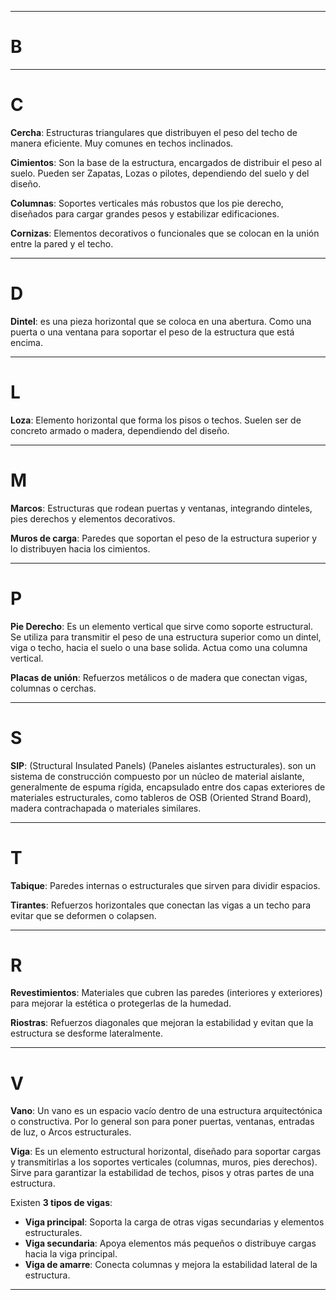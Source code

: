 ----

# B

----

# C

**Cercha**: Estructuras triangulares que distribuyen el peso del techo de manera eficiente. Muy comunes en techos inclinados.

**Cimientos**: Son la base de la estructura, encargados de distribuir el peso al suelo. Pueden ser Zapatas, Lozas o pilotes, dependiendo del suelo y del diseño.

**Columnas**: Soportes verticales más robustos que los pie derecho, diseñados para cargar grandes pesos y estabilizar edificaciones.

**Cornizas**: Elementos decorativos o funcionales que se colocan en la unión entre la pared y el techo.

----

# D

**Dintel**: es una pieza horizontal que se coloca en una abertura. Como una puerta o una ventana para soportar el peso de la estructura que está encima.

----

# L

**Loza**: Elemento horizontal que forma los pisos o techos. Suelen ser de concreto armado o madera, dependiendo del diseño.

----

# M

**Marcos**: Estructuras que rodean puertas y ventanas, integrando dinteles, pies derechos y elementos decorativos.

**Muros de carga**: Paredes que soportan el peso de la estructura superior y lo distribuyen hacia los cimientos.

----

# P

**Pie Derecho**: Es un elemento vertical que sirve como soporte estructural. Se utiliza para transmitir el peso de una estructura superior como un dintel, viga o techo, hacia el suelo o una base solida. Actua como una columna vertical.

**Placas de unión**: Refuerzos metálicos o de madera que conectan vigas, columnas o cerchas.

----

# S


**SIP**: (Structural Insulated Panels) (Paneles aislantes estructurales).  son un sistema de construcción compuesto por un núcleo de material aislante, generalmente de espuma rígida, encapsulado entre dos capas exteriores de materiales estructurales, como tableros de OSB (Oriented Strand Board), madera contrachapada o materiales similares.

----

# T

**Tabique**: Paredes internas o estructurales que sirven para dividir espacios.

**Tirantes**: Refuerzos horizontales que conectan las vigas a un techo para evitar que se deformen o colapsen.

----

# R

**Revestimientos**: Materiales que cubren las paredes (interiores y exteriores) para mejorar la estética o protegerlas de la humedad.

**Riostras**: Refuerzos diagonales que mejoran la estabilidad y evitan que la estructura se desforme lateralmente.

----

# V

**Vano**: Un vano es un espacio vacío dentro de una estructura arquitectónica o constructiva. Por lo general son para poner puertas, ventanas, entradas de luz, o Arcos estructurales.

**Viga**: Es un elemento estructural horizontal, diseñado para soportar cargas y transmitirlas a los soportes verticales (columnas, muros, pies derechos). Sirve para garantizar la estabilidad de techos, pisos y otras partes de una estructura.

Existen **3 tipos de vigas**:

- **Viga principal**: Soporta la carga de otras vigas secundarias y elementos estructurales.
- **Viga secundaria**: Apoya elementos más pequeños o distribuye cargas hacia la viga principal.
- **Viga de amarre**: Conecta columnas y mejora la estabilidad lateral de la estructura.


----
